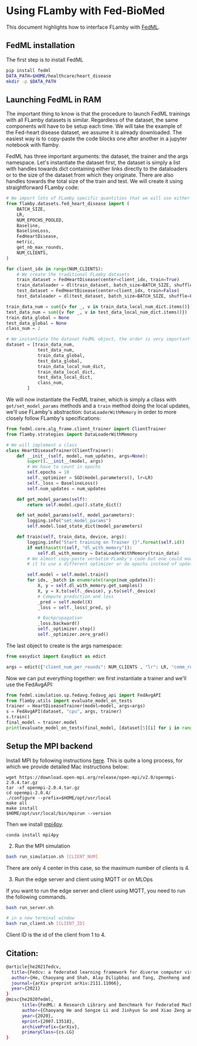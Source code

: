 # Using FLamby with Fed-BioMed

This document highlights how to interface FLamby with [FedML](https://github.com/FedML-AI/FedML).

## FedML installation

The first step is to install FedML

```bash
pip install fedml
DATA_PATH=$HOME/healthcare/heart_disease
mkdir -p $DATA_PATH
```
## Launching FedML in RAM  

The important thing to know is that the procedure to launch FedML trainings with all FLamby datasets is similar. Regardless of the dataset, the same components will have to be setup each time.
We will take the example of the Fed-heart disease dataset, we assume it is already downloaded.
The easiest way is to copy-paste the code blocks one after another in a jupyter notebook with flamby.

FedML has three important arguments: the dataset, the trainer and the args namespace.
Let's instantiate the dataset first, the dataset is simply a list with handles towards dict containing either links directly to the dataloaders or to the size of the dataset from which they originate. There are also handles towards the total size of the train and test.
We will create it using straightforward FLamby code:
```python
# We import lots of FLamby specific quantities that we will use either now or subsequently
from flamby.datasets.fed_heart_disease import (
    BATCH_SIZE,
    LR,
    NUM_EPOCHS_POOLED,
    Baseline,
    BaselineLoss,
    FedHeartDisease,
    metric,
    get_nb_max_rounds,
    NUM_CLIENTS,
)

for client_idx in range(NUM_CLIENTS):
    # We create the traditional FLamby datasets
    train_dataset = FedHeartDisease(center=client_idx, train=True)
    train_dataloader = dl(train_dataset, batch_size=BATCH_SIZE, shuffle=True, num_workers=10)
    test_dataset = FedHeartDisease(center=client_idx, train=False)
    test_dataloader = dl(test_dataset, batch_size=BATCH_SIZE, shuffle=False, num_workers=worker_num, drop_last=True)

train_data_num = sum({v for _, v in train_data_local_num_dict.items()})
test_data_num = sum({v for _, v in test_data_local_num_dict.items()})
train_data_global = None
test_data_global = None
class_num = 2

# We instantiate the dataset FedML object, the order is very important
dataset = [train_data_num,
            test_data_num,
            train_data_global,
            test_data_global,
            train_data_local_num_dict,
            train_data_local_dict,
            test_data_local_dict,
            class_num,
        ]
```
We will now instantiate the FedML trainer, which is simply a cllass with  `get/set_model_params` methods and a `train` method doing the local updates, we'll use FLamby's abstraction: `DataLoaderWithMemory` in order to more closely follow FLamby's specifications:  

```python
from fedml.core.alg_frame.client_trainer import ClientTrainer
from flamby.strategies import DataLoaderWithMemory

# We will implement a class
class HeartDiseaseTrainer(ClientTrainer):
    def __init__(self, model, num_updates, args=None):
        super().__init__(model, args)
        # We have to count in epochs
        self.epochs = 10
        self._optimizer = SGD(model.parameters(), lr=LR)
        self._loss = BaselineLoss()
        self.num_updates = num_updates

    def get_model_params(self):
        return self.model.cpu().state_dict()

    def set_model_params(self, model_parameters):
        logging.info("set_model_params")
        self.model.load_state_dict(model_parameters)

    def train(self, train_data, device, args):
        logging.info("Start training on Trainer {}".format(self.id))
        if not(hasattr(self, "dl_with_memory")):
            self.dl_with_memory = DataLoaderWithMemory(train_data)
        # We almost copy-paste verbatim FLamby's code but one could modify
        # it to use a different optimizer or do epochs instead of updates

        self.model = self.model.train()
        for idx, _batch in enumerate(range(num_updates)):
            X, y = self.dl_with_memory.get_samples()
            X, y = X.to(self._device), y.to(self._device)
            # Compute prediction and loss
            _pred = self.model(X)
            _loss = self._loss(_pred, y)

            # Backpropagation
            _loss.backward()
            self._optimizer.step()
            self._optimizer.zero_grad()

```
The last object to create is the args namespace:
```python
from easydict import EasyDict as edict

args = edict({"client_num_per_rounds": NUM_CLIENTS , "lr": LR, "comm_round": 50, "frequency_of_the_test": 10, "client_num_in_total": NUM_CLIENTS, "epochs": 10})

```


Now we can put everything together: we first instantiate a trainer and we'll use the
FedAvgAPI:

```python
from fedml.simulation.sp.fedavg.fedavg_api import FedAvgAPI
from flamby.utils import evaluate_model_on_tests
trainer = HeartDiseaseTrainer(model=model, args=args)
s = FedAvgAPI(dataset, "cpu", args, trainer)
s.train()
final_model = trainer.model
print(evaluate_model_on_tests(final_model, [dataset[5][i] for i in range(NUM_CLIENTS)]), metric)
```


## Setup the MPI backend

Install MPI by following instructions [here](https://www.open-mpi.org/faq/?category=building#easy-build).
This is quite a long process, for which we provide detailed Mac instructions below:
```
wget https://download.open-mpi.org/release/open-mpi/v2.0/openmpi-2.0.4.tar.gz
tar -xf openmpi-2.0.4.tar.gz
cd openmpi-2.0.4/
./configure --prefix=$HOME/opt/usr/local
make all
make install
$HOME/opt/usr/local/bin/mpirun --version
```
Then we install [mpi4py](https://mpi4py.readthedocs.io/en/stable/).
```
conda install mpi4py
```






2. Run the MPI simulation

```bash
bash run_simulation.sh [CLIENT_NUM]
```

There are only 4 center in this case, so the maximum number of clients is 4.

3. Run the edge server and client using MQTT or on MLOps

If you want to run the edge server and client using MQTT, you need to run the following commands.

```bash
bash run_server.sh

# in a new terminal window
bash run_client.sh [CLIENT_ID]
```

Client ID is the id of the client from 1 to 4.


## Citation:

```bash
@article{he2021fedcv,
  title={Fedcv: a federated learning framework for diverse computer vision tasks},
  author={He, Chaoyang and Shah, Alay Dilipbhai and Tang, Zhenheng and Sivashunmugam, Di Fan1Adarshan Naiynar and Bhogaraju, Keerti and Shimpi, Mita and Shen, Li and Chu, Xiaowen and Soltanolkotabi, Mahdi and Avestimehr, Salman},
  journal={arXiv preprint arXiv:2111.11066},
  year={2021}
}
@misc{he2020fedml,
      title={FedML: A Research Library and Benchmark for Federated Machine Learning},
      author={Chaoyang He and Songze Li and Jinhyun So and Xiao Zeng and Mi Zhang and Hongyi Wang and Xiaoyang Wang and Praneeth Vepakomma and Abhishek Singh and Hang Qiu and Xinghua Zhu and Jianzong Wang and Li Shen and Peilin Zhao and Yan Kang and Yang Liu and Ramesh Raskar and Qiang Yang and Murali Annavaram and Salman Avestimehr},
      year={2020},
      eprint={2007.13518},
      archivePrefix={arXiv},
      primaryClass={cs.LG}
}
```